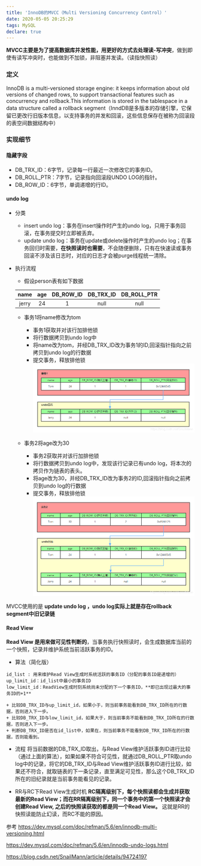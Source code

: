 ```yaml
---
title: 'InnoDB的MVCC（Multi Versioning Concurrency Control）'
date: 2020-05-05 20:25:29
tags: MySQL
declare: true
---
```

**MVCC主要是为了提高数据库并发性能，用更好的方式去处理读-写冲突**，做到即使有读写冲突时，也能做到不加锁，非阻塞并发读。（读指快照读）
###  定义
InnoDB is a multi-versioned storage engine: it keeps information about old versions of changed rows, to support transactional features such as concurrency and rollback.This information is stored in the tablespace in a data structure called a rollback segment（InndDB是多版本的存储引擎，它保留已更改行旧版本信息，以支持事务的并发和回滚，这些信息保存在被称为回滚段的表空间数据结构中）

###  实现细节
####  隐藏字段
+ DB_TRX_ID：6字节，记录每一行最近一次修改它的事务ID。
+ DB_ROLL_PTR：7字节，记录指向回滚段UNDO LOG的指针。
+ DB_ROW_ID：6字节，单调递增的行ID。

####  undo log
+ 分类
    * insert undo log：事务在insert操作时产生的undo log，只用于事务回滚，在事务提交时立即被丢弃。
    * update undo log：事务在update或delete操作时产生的undo log；在事务回归时需要，**在快照读时也需要**，不会随便删除，只有在快速读或事务回滚不涉及该日志时，对应的日志才会被purge线程统一清除。

+ 执行流程
    * 假设person表有如下数据
    
    name | age | DB_ROW_ID | DB_TRX_ID | DB_ROLL_PTR
    :-: | :-: | :-: | :-: | :-: 
    jerry | 24 | 1 | null | null

    * 事务1将name修改为tom
        - 事务1获取并对该行加排他锁
        - 将行数据拷贝到undo log中
        - 将name改为tom，并经DB_TRX_ID改为事务1的ID,回滚指针指向之前拷贝到undo log的行数据
        - 提交事务，释放排他锁
 ![avatar](/images/InnoDB/update-undo-log-4-mvcc1.png)

    * 事务2将age改为30
        - 事务2获取并对该行加排他锁
        - 将行数据拷贝到undo log中，发现该行记录已有undo log，将本次的拷贝作为链表的表头。
        - 将age改为30，并经DB_TRX_ID改为事务2的ID,回滚指针指向之前拷贝到undo log的行数据
        - 提交事务，释放排他锁
 ![avatar](/images/InnoDB/update-undo-log-4-mvcc2.png)

MVCC使用的是 **update undo log ，undo log实际上就是存在rollback segment中旧记录链**

#### Read View
**Read View 是用来做可见性判断的**，当事务执行快照读时，会生成数据库当前的一个快照，记录并维护系统当前活跃事务的ID。

+ 算法（简化版）
```
id_list : 用来维护Read View生成时系统活跃的事务ID（分配的事务ID是递增的）
up_limit_id：id_list中最小的事务ID
low_limit_id：ReadView生成时刻系统尚未分配的下一个事务ID，**即已出现过最大的事务ID的+1**
```
    + 比较DB_TRX_ID与up_limit_id，如果小于，则当前事务能看到DB_TRX_ID所在的行数据，否则进入下一步。
    + 比较DB_TRX_ID与low_limit_id，如果大于，则当前事务不能看到DB_TRX_ID所在的行数据，否则进入下一步。
    + 判断DB_TRX_ID是否在id_list中，如果在，则当前事务不能看到DB_TRX_ID所在的行数据，否则能看到。

+ 流程
将当前数据的DB_TRX_ID取出，与Read View维护活跃事务ID进行比较（通过上面的算法），如果如果不符合可见性，就通过DB_ROLL_PTR取undo log中的记录，将它的DB_TRX_ID与Read View维护活跃事务ID进行比较，如果还不符合，就取链表的下一条记录，直至满足可见性，那么这个DB_TRX_ID所在的旧纪录就是当前事务能看见的记录。

+ RR与RC下Read View生成时机
**RC隔离级别下，每个快照读都会生成并获取最新的Read View；而在RR隔离级别下，同一个事务中的第一个快照读才会创建Read View, 之后的快照读获取的都是同一个Read View。**
这就是RR的快照读能防止幻读，而RC不能的原因。

参考
https://dev.mysql.com/doc/refman/5.6/en/innodb-multi-versioning.html

https://dev.mysql.com/doc/refman/5.6/en/innodb-undo-logs.html

https://blog.csdn.net/SnailMann/article/details/94724197